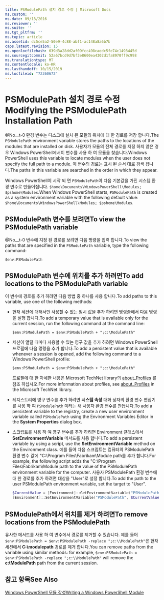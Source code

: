 ```yaml
---
title: PSModulePath 설치 경로 수정 | Microsoft Docs
ms.custom: ''
ms.date: 09/13/2016
ms.reviewer: ''
ms.suite: ''
ms.tgt_pltfrm: ''
ms.topic: article
ms.assetid: dc5ce5a2-50e9-4c88-abf1-ac148a8a6b7b
caps.latest.revision: 15
ms.openlocfilehash: 639d3a28dd2af09fcc498caedc5fe74c1493445d
ms.sourcegitcommit: 52a67bcd9d7bf3e8600ea4302d1fa8970ff9c998
ms.translationtype: MT
ms.contentlocale: ko-KR
ms.lasthandoff: 10/15/2019
ms.locfileid: "72360672"
---
```

# <a name="modifying-the-psmodulepath-installation-path"></a><span data-ttu-id="98e77-102">PSModulePath 설치 경로 수정</span><span class="sxs-lookup"><span data-stu-id="98e77-102">Modifying the PSModulePath Installation Path</span></span>

<span data-ttu-id="98e77-103">@No__t-0 환경 변수는 디스크에 설치 된 모듈의 위치에 대 한 경로를 저장 합니다.</span><span class="sxs-lookup"><span data-stu-id="98e77-103">The `PSModulePath` environment variable stores the paths to the locations of the modules that are installed on disk.</span></span> <span data-ttu-id="98e77-104">사용자가 모듈의 전체 경로를 지정 하지 않은 경우 Windows PowerShell에서이 변수를 사용 하 여 모듈을 찾습니다.</span><span class="sxs-lookup"><span data-stu-id="98e77-104">Windows PowerShell uses this variable to locate modules when the user does not specify the full path to a module.</span></span> <span data-ttu-id="98e77-105">이 변수의 경로는 표시 된 순서 대로 검색 됩니다.</span><span class="sxs-lookup"><span data-stu-id="98e77-105">The paths in this variable are searched in the order in which they appear.</span></span>

<span data-ttu-id="98e77-106">Windows PowerShell이 시작 되 면 `PSModulePath`이 다음 기본값을 가진 시스템 환경 변수로 만들어집니다. `$home\Documents\WindowsPowerShell\Modules; $pshome\Modules`.</span><span class="sxs-lookup"><span data-stu-id="98e77-106">When Windows PowerShell starts, `PSModulePath` is created as a system environment variable with the following default value: `$home\Documents\WindowsPowerShell\Modules; $pshome\Modules`.</span></span>

## <a name="to-view-the-psmodulepath-variable"></a><span data-ttu-id="98e77-107">PSModulePath 변수를 보려면</span><span class="sxs-lookup"><span data-stu-id="98e77-107">To view the PSModulePath variable</span></span>

<span data-ttu-id="98e77-108">@No__t-0 변수에 지정 된 경로를 보려면 다음 명령을 입력 합니다.</span><span class="sxs-lookup"><span data-stu-id="98e77-108">To view the paths that are specified in the `PSModulePath` variable, type the following command:</span></span>

`$env:PSModulePath`

## <a name="to-add-locations-to-the-psmodulepath-variable"></a><span data-ttu-id="98e77-109">PSModulePath 변수에 위치를 추가 하려면</span><span class="sxs-lookup"><span data-stu-id="98e77-109">To add locations to the PSModulePath variable</span></span>

<span data-ttu-id="98e77-110">이 변수에 경로를 추가 하려면 다음 방법 중 하나를 사용 합니다.</span><span class="sxs-lookup"><span data-stu-id="98e77-110">To add paths to this variable, use one of the following methods:</span></span>

- <span data-ttu-id="98e77-111">현재 세션에 대해서만 사용할 수 있는 임시 값을 추가 하려면 명령줄에서 다음 명령을 실행 합니다.</span><span class="sxs-lookup"><span data-stu-id="98e77-111">To add a temporary value that is available only for the current session, run the following command at the command line:</span></span>

  `$env:PSModulePath = $env:PSModulePath + ";c:\ModulePath"`

- <span data-ttu-id="98e77-112">세션이 열릴 때마다 사용할 수 있는 영구 값을 추가 하려면 Windows PowerShell 프로필에 다음 명령을 추가 합니다.</span><span class="sxs-lookup"><span data-stu-id="98e77-112">To add a persistent value that is available whenever a session is opened, add the following command to a Windows PowerShell profile:</span></span>

  `$env:PSModulePath = $env:PSModulePath + ";c:\ModulePath"`

  <span data-ttu-id="98e77-113">프로필에 대 한 자세한 내용은 Microsoft TechNet library의 [about_Profiles](/powershell/module/microsoft.powershell.core/about/about_profiles) 를 참조 하십시오.</span><span class="sxs-lookup"><span data-stu-id="98e77-113">For more information about profiles, see [about_Profiles](/powershell/module/microsoft.powershell.core/about/about_profiles) in the Microsoft TechNet library.</span></span>

- <span data-ttu-id="98e77-114">레지스트리에 영구 변수를 추가 하려면 **시스템 속성** 대화 상자의 환경 변수 편집기를 사용 하 여 `PSModulePath` 이라는 새 사용자 환경 변수를 만듭니다.</span><span class="sxs-lookup"><span data-stu-id="98e77-114">To add a persistent variable to the registry, create a new user environment variable called `PSModulePath` using the Environment Variables Editor in the **System Properties** dialog box.</span></span>

- <span data-ttu-id="98e77-115">스크립트를 사용 하 여 영구 변수를 추가 하려면 Environment 클래스에서 **SetEnvironmentVariable** 메서드를 사용 합니다.</span><span class="sxs-lookup"><span data-stu-id="98e77-115">To add a persistent variable by using a script, use the **SetEnvironmentVariable** method on the Environment class.</span></span> <span data-ttu-id="98e77-116">예를 들어 다음 스크립트는 컴퓨터의 PSModulePath 환경 변수 값에 "C:\Program Files\Fabrikam\Module path를 추가 합니다.</span><span class="sxs-lookup"><span data-stu-id="98e77-116">For example, the following script adds the "C:\Program Files\Fabrikam\Module path to the value of the PSModulePath environment variable for the computer.</span></span> <span data-ttu-id="98e77-117">사용자 PSModulePath 환경 변수에 대 한 경로를 추가 하려면 대상을 "User"로 설정 합니다.</span><span class="sxs-lookup"><span data-stu-id="98e77-117">To add the path to the user PSModulePath environment variable, set the target to "User".</span></span>

  ```powershell
  $CurrentValue = [Environment]::GetEnvironmentVariable("PSModulePath", "Machine")
  [Environment]::SetEnvironmentVariable("PSModulePath", $CurrentValue + ";C:\Program Files\Fabrikam\Modules", "Machine")

  ```

## <a name="to-remove-locations-from-the-psmodulepath"></a><span data-ttu-id="98e77-118">PSModulePath에서 위치를 제거 하려면</span><span class="sxs-lookup"><span data-stu-id="98e77-118">To remove locations from the PSModulePath</span></span>

<span data-ttu-id="98e77-119">유사한 메서드를 사용 하 여 변수에서 경로를 제거할 수 있습니다. 예를 들어 `$env:PSModulePath = $env:PSModulePath -replace ";c:\\ModulePath"`은 현재 세션에서 **C:\modulepath** 경로를 제거 합니다.</span><span class="sxs-lookup"><span data-stu-id="98e77-119">You can remove paths from the variable using similar methods: for example, `$env:PSModulePath = $env:PSModulePath -replace ";c:\\ModulePath"` will remove the **c:\ModulePath** path from the current session.</span></span>

## <a name="see-also"></a><span data-ttu-id="98e77-120">참고 항목</span><span class="sxs-lookup"><span data-stu-id="98e77-120">See Also</span></span>

[<span data-ttu-id="98e77-121">Windows PowerShell 모듈 작성</span><span class="sxs-lookup"><span data-stu-id="98e77-121">Writing a Windows PowerShell Module</span></span>](./writing-a-windows-powershell-module.md)
